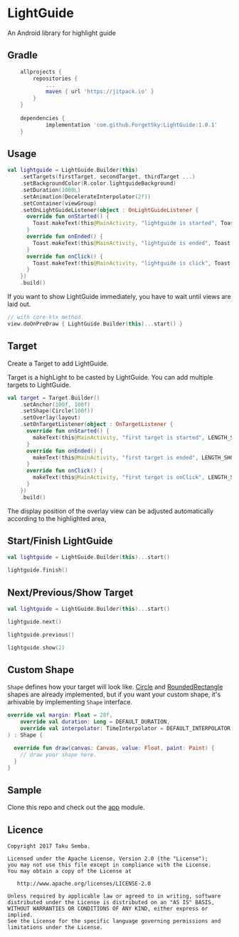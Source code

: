 # LightGuide

An Android library for highlight guide

## Gradle

```groovy
	allprojects {
		repositories {
			...
			maven { url 'https://jitpack.io' }
		}
	}
    
	dependencies {
	        implementation 'com.github.ForgetSky:LightGuide:1.0.1'
	}
```


## Usage

```kt
val lightguide = LightGuide.Builder(this)
    .setTargets(firstTarget, secondTarget, thirdTarget ...)
    .setBackgroundColor(R.color.lightguideBackground)
    .setDuration(1000L)
    .setAnimation(DecelerateInterpolator(2f))
    .setContainer(viewGroup)
    .setOnLightGuideListener(object : OnLightGuideListener {
      override fun onStarted() {
        Toast.makeText(this@MainActivity, "lightguide is started", Toast.LENGTH_SHORT).show()
      }
      override fun onEnded() {
        Toast.makeText(this@MainActivity, "lightguide is ended", Toast.LENGTH_SHORT).show()
      }
      override fun onClick() {
        Toast.makeText(this@MainActivity, "lightguide is click", Toast.LENGTH_SHORT).show()
      }
    })
    .build()         
```

If you want to show LightGuide immediately, you have to wait until views are laid out.

```kt
// with core-ktx method.
view.doOnPreDraw { LightGuide.Builder(this)...start() }
```


## Target
Create a Target to add LightGuide.

Target is a highLight to be casted by LightGuide. You can add multiple targets to LightGuide.

```kt
val target = Target.Builder()
    .setAnchor(100f, 100f)
    .setShape(Circle(100f))
    .setOverlay(layout)
    .setOnTargetListener(object : OnTargetListener {
      override fun onStarted() {
        makeText(this@MainActivity, "first target is started", LENGTH_SHORT).show()
      }
      override fun onEnded() {
        makeText(this@MainActivity, "first target is ended", LENGTH_SHORT).show()
      }
      override fun onClick() {
        makeText(this@MainActivity, "first target is onClick", LENGTH_SHORT).show()
      }
    })
    .build()
```
The display position of the overlay view can be adjusted automatically according to the highlighted area,


## Start/Finish LightGuide

```kt
val lightguide = LightGuide.Builder(this)...start()

lightguide.finish()
```

## Next/Previous/Show Target

```kt
val lightguide = LightGuide.Builder(this)...start()

lightguide.next()

lightguide.previous()

lightguide.show(2)
```

## Custom Shape
`Shape` defines how your target will look like.
[Circle](https://github.com/ForgetSky/LightGuide/blob/main/lightguide/src/main/java/com/forgetsky/lightguide/shape/Circle.kt) and [RoundedRectangle](https://github.com/TakuSemba/LightGuide/blob/master/lightguide/src/main/java/com/takusemba/lightguide/shape/RoundedRectangle.kt) shapes are already implemented, but if you want your custom shape, it's arhivable by implementing `Shape` interface.


```kt
override val margin: Float = 20f,
    override val duration: Long = DEFAULT_DURATION,
    override val interpolator: TimeInterpolator = DEFAULT_INTERPOLATOR
) : Shape {

  override fun draw(canvas: Canvas, value: Float, paint: Paint) {
    // draw your shape here.
  }
}
```

## Sample
Clone this repo and check out the [app](https://github.com/ForgetSky/LightGuide/tree/main/app) module.

## Licence
```
Copyright 2017 Taku Semba.

Licensed under the Apache License, Version 2.0 (the "License");
you may not use this file except in compliance with the License.
You may obtain a copy of the License at

   http://www.apache.org/licenses/LICENSE-2.0

Unless required by applicable law or agreed to in writing, software
distributed under the License is distributed on an "AS IS" BASIS,
WITHOUT WARRANTIES OR CONDITIONS OF ANY KIND, either express or implied.
See the License for the specific language governing permissions and
limitations under the License.
```
